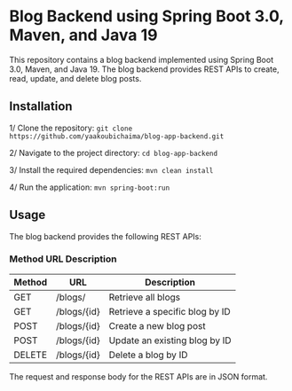 # Blog Backend using Spring Boot 3.0, Maven, and Java 19

This repository contains a blog backend implemented using Spring Boot 3.0, Maven, and Java 19. The blog backend provides REST APIs to create, read, update, and delete blog posts.

## Installation

1/ Clone the repository: `git clone https://github.com/yaakoubichaima/blog-app-backend.git`

2/ Navigate to the project directory: `cd blog-app-backend`

3/ Install the required dependencies: `mvn clean install`

4/ Run the application: `mvn spring-boot:run`

## Usage
The blog backend provides the following REST APIs:

### Method	URL	Description
| Method |    URL    |     Description      |
| ------ | --------- | -------------------- |
|  GET   | /blogs/ | Retrieve all blogs |
|  GET   | /blogs/{id}  | Retrieve a specific blog by ID|
|  POST   | /blogs/{id}  | Create a new blog post |
|  POST   | /blogs/{id}  | Update an existing blog by ID |
|  DELETE | /blogs/{id}  | Delete a blog by ID |

The request and response body for the REST APIs are in JSON format.
